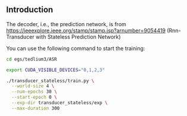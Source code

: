 ## Introduction

The decoder, i.e., the prediction network, is from
https://ieeexplore.ieee.org/stamp/stamp.jsp?arnumber=9054419
(Rnn-Transducer with Stateless Prediction Network)

You can use the following command to start the training:

```bash
cd egs/tedlium3/ASR

export CUDA_VISIBLE_DEVICES="0,1,2,3"

./transducer_stateless/train.py \
  --world-size 4 \
  --num-epochs 30 \
  --start-epoch 0 \
  --exp-dir transducer_stateless/exp \
  --max-duration 300
```
